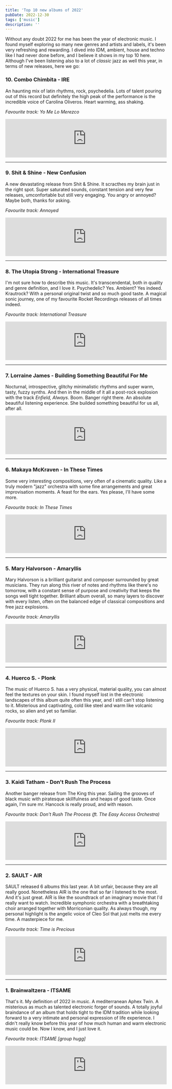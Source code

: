 ```yaml
---
title: 'Top 10 new albums of 2022'
pubDate: 2022-12-30
tags: ['music']
description: ''
---
```


Without any doubt 2022 for me has been the year of electronic music. I found myself exploring so many new genres and artists and labels, it's been very refreshing and rewarding. I dived into IDM, ambient, house and techno like I had never done before, and I believe it shows in my top 10 here. Although I've been listening also to a lot of _classic_ jazz as well this year, in terms of new releases, here we go:

### 10\. Combo Chimbita - IRE

An haunting mix of latin rhythms, rock, psychedelia. Lots of talent pouring out of this record but definitely the high peak of the performance is the incredible voice of Carolina Oliveros. Heart warming, ass shaking.

_Favourite track: Yo Me Lo Merezco_

<iframe style="border: 0; width: 100%; height: 120px;" src="https://bandcamp.com/EmbeddedPlayer/album=2612838144/size=large/bgcol=ffffff/linkcol=0687f5/tracklist=false/artwork=small/track=3516091178/transparent=true/" seamless><a href="https://combochimbita.bandcamp.com/album/ire">IRE by Combo Chimbita</a></iframe>

---

### 9\. Shit & Shine - New Confusion

A new devastating release from Shit & Shine. It scracthes my brain just in the right spot. Super saturated sounds, constant tension and very few releases, umconfortable but still very engaging. You angry or annoyed? Maybe both, thanks for asking.

_Favourite track: Annoyed_

<iframe style="border: 0; width: 100%; height: 120px;" src="https://bandcamp.com/EmbeddedPlayer/album=3528037706/size=large/bgcol=ffffff/linkcol=0687f5/tracklist=false/artwork=small/track=3564662058/transparent=true/" seamless><a href="https://shitandshine.bandcamp.com/album/new-confusion">New Confusion by Shit and Shine</a></iframe>

---

### 8\. The Utopia Strong - International Treasure

I'm not sure how to describe this music. It's transcendental, both in quality and genre definition, and I love it. Psychedelic? Yes. Ambient? Yes indeed. Krautrock? With a personal original twist and so much good taste. A magical sonic journey, one of my favourite Rocket Recordings releases of all times indeed.

_Favourite track: International Treasure_

<iframe style="border: 0; width: 100%; height: 120px;" src="https://bandcamp.com/EmbeddedPlayer/album=4192856276/size=large/bgcol=ffffff/linkcol=0687f5/tracklist=false/artwork=small/track=453616780/transparent=true/" seamless><a href="https://theutopiastrong.bandcamp.com/album/international-treasure">International Treasure by The Utopia Strong</a></iframe>

---

### 7\. Lorraine James - Building Something Beautiful For Me

Nocturnal, introspective, glitchy minimalistic rhythms and super warm, tasty, fuzzy synths. And then in the middle of it all a post-rock explosion with the track _Enfield, Always_. Boom. Banger right there. An absolute beautiful listening experience. She builded something beautiful for us all, after all.

<iframe style="border: 0; width: 100%; height: 120px;" src="https://bandcamp.com/EmbeddedPlayer/album=709587811/size=large/bgcol=ffffff/linkcol=0687f5/tracklist=false/artwork=small/track=2769272060/transparent=true/" seamless><a href="https://lorainejames.bandcamp.com/album/building-something-beautiful-for-me">Building Something Beautiful For Me by Loraine James</a></iframe>

---

### 6\. Makaya McKraven - In These Times

Some very interesting compositions, very often of a cinematic quality. Like a truly modern "jazz" orchestra with some fine arrangements and great improvisation moments. A feast for the ears. Yes please, I'll have some more.

_Favourite track: In These Times_

<iframe style="border: 0; width: 100%; height: 120px;" src="https://bandcamp.com/EmbeddedPlayer/album=1246560818/size=large/bgcol=ffffff/linkcol=0687f5/tracklist=false/artwork=small/track=1882097222/transparent=true/" seamless><a href="https://intlanthem.bandcamp.com/album/in-these-times">In These Times by Makaya McCraven</a></iframe>

---

### 5\. Mary Halvorson - Amaryllis

Mary Halvorson is a brilliant guitarist and composer surrounded by great musicians. They run along this river of notes and rhythms like there's no tomorrow, with a constant sense of purpose and creativity that keeps the songs well tight together. Brilliant album overall, so many layers to discover with every listen, often on the balanced edge of classical compositions and free jazz explosions.

_Favourite track: Amaryllis_

<iframe style="border: 0; width: 100%; height: 120px;" src="https://bandcamp.com/EmbeddedPlayer/album=3770906755/size=large/bgcol=ffffff/linkcol=0687f5/tracklist=false/artwork=small/track=1148570132/transparent=true/" seamless><a href="https://maryhalvorson.bandcamp.com/album/amaryllis">Amaryllis by Mary Halvorson</a></iframe>

---

### 4\. Huerco S. - Plonk

The music of Huerco S. has a very physical, material quality, you can almost feel the textures on your skin. I found myself lost in the electronic landscapes of this album quite often this year, and I still can't stop listening to it. Misterious and captivating, cold like steel and warm like volcanic rocks, so alien and yet so familiar.

_Favourite track: Plonk II_

<iframe style="border: 0; width: 100%; height: 120px;" src="https://bandcamp.com/EmbeddedPlayer/album=2320552799/size=large/bgcol=ffffff/linkcol=0687f5/tracklist=false/artwork=small/track=976268563/transparent=true/" seamless><a href="https://huercosplonk.bandcamp.com/album/plonk">Plonk by Huerco S.</a></iframe>

---

### 3\. Kaidi Tatham - Don't Rush The Process

Another banger release from The King this year. Sailing the grooves of black music with piratesque skillfulness and heaps of good taste. Once again, I'm sure mr. Hancock is really proud, and with reason.

_Favourite track: Don't Rush The Process (ft. The Easy Access Orchestra)_

<iframe style="border: 0; width: 100%; height: 120px;" src="https://bandcamp.com/EmbeddedPlayer/album=1308210711/size=large/bgcol=ffffff/linkcol=0687f5/tracklist=false/artwork=small/track=3745618314/transparent=true/" seamless><a href="https://kaiditatham.bandcamp.com/album/dont-rush-the-process">Don&#39;t Rush The Process by Kaidi Tatham</a></iframe>

---

### 2\. SAULT - AIR

SAULT released 6 albums this last year. A bit unfair, because they are all really good. Nonetheless AIR is the one that so far I listened to the most. And it's just great. AIR is like the soundtrack of an imaginary movie that I'd really want to watch. Incredible symphonic orchestra with a breathtaking choir arranged together with Morriconian quality. As always though, my personal highlight is the angelic voice of Cleo Sol that just melts me every time. A masterpiece for me.

_Favourite track: Time is Precious_

<iframe style="border: 0; width: 100%; height: 120px;" src="https://bandcamp.com/EmbeddedPlayer/album=1008383049/size=large/bgcol=ffffff/linkcol=0687f5/tracklist=false/artwork=small/track=1892264642/transparent=true/" seamless><a href="https://saultglobal.bandcamp.com/album/air">AIR by SAULT</a></iframe>

---

### 1\. Brainwaltzera - ITSAME

That's it. My definition of 2022 in music. A mediterranean Aphex Twin. A misterious as much as talented electronic forger of sounds. A totally joyful braindance of an album that holds tight to the IDM tradition while looking forward to a very intimate and personal expression of life experience. I didn't really know before this year of how much human and warm electronic music could be. Now I know, and I just love it.

_Favourite track: ITSAME [group hugg]_

<iframe style="border: 0; width: 100%; height: 120px;" src="https://bandcamp.com/EmbeddedPlayer/album=2957985779/size=large/bgcol=ffffff/linkcol=0687f5/tracklist=false/artwork=small/track=915387798/transparent=true/" seamless><a href="https://brainwaltzera.bandcamp.com/album/itsame">ITSAME by Brainwaltzera</a></iframe>

